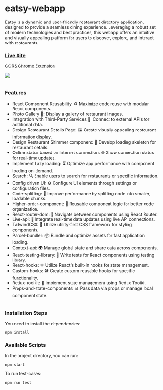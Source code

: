# eatsy-webapp
Eatsy is a dynamic and user-friendly restaurant directory application, designed to provide a seamless dining experience. Leveraging a robust set of modern technologies and best practices, 
this webapp offers an intuitive and visually appealing platform for users to discover, explore, and interact with restaurants.

### [Live Site](https://eatsy-webapp.vercel.app/)
[CORS Chrome Extension](https://chromewebstore.google.com/detail/allow-cors-access-control/lhobafahddgcelffkeicbaginigeejlf)

<img src="https://github.com/SaketKothari/eatsy-webapp/assets/81709725/0e15e579-5eef-468f-800b-8ad6cbfa956a" />


#

### Features

- React Component Reusability: ♻️ Maximize code reuse with modular React components.
- Photo Gallery 📸: Display a gallery of restaurant images.
- Integration with Third-Party Services 🚀: Connect to external APIs for additional data.
- Design Restaurant Details Page: 🖼️ Create visually appealing restaurant information display.
- Design Restaurant Shimmer component: 🌟 Develop loading skeleton for restaurant details.
- Online status based on internet connection: 🌐 Show connection status for real-time updates.
- Implement Lazy loading: ⏳ Optimize app performance with component loading on-demand.
- Search: 🔍 Enable users to search for restaurants or specific information.
- Config driven UI: ⚙️ Configure UI elements through settings or configuration files.
- Code-splitting: 🧩 Improve performance by splitting code into smaller, loadable chunks.
- Higher-order-component: 🔄 Reusable component logic for better code organization.
- React-router-dom: 🚀 Navigate between components using React Router.
- Live-api: 📡 Integrate real-time data updates using live API connections.
- TailwindCSS: 🎨 Utilize utility-first CSS framework for styling components.
- Parcel-bundler: 📦 Bundle and optimize assets for fast application loading.
- Context-api: 🌍 Manage global state and share data across components.
- React-testing-library: 🧪 Write tests for React components using testing library.
- React-hooks: ⚛️ Utilize React's built-in hooks for state management.
- Custom-hooks: 🛠️ Create custom reusable hooks for specific functionality.
- Redux-toolkit: 🧰 Implement state management using Redux Toolkit.
- Props-and-state-components: 📊 Pass data via props or manage local component state.

#

### Installation Steps

You need to install the dependencies:

```
npm install
```

### Available Scripts

In the project directory, you can run:

```
npm start
```

To run test-cases:

```
npm run test
```
